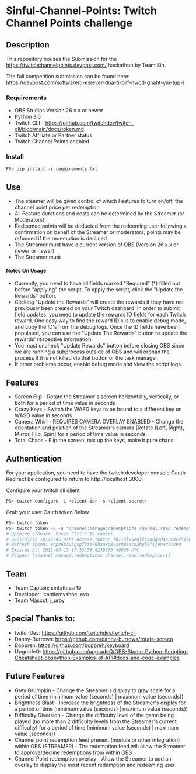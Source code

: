 # Sinful-Channel-Points: Twitch Channel Points challenge
## Description
This repository houses the Submission for the https://twitchchannelpoints.devpost.com/ hackathon by Team Sin.

The full competition submission can be found here: https://devpost.com/software/ti-esrever-dna-ti-pilf-nwod-gnaht-ym-tup-i

### Requirements 
* OBS Studios Version 26.x.x or newer
* Python 3.6
* Twitch CLI - https://github.com/twitchdev/twitch-cli/blob/main/docs/token.md
* Twitch Affiliate or Partner status
* Twitch Channel Points enabled

### Install
```ps1
PS> pip install -r requirements.txt
```

## Use
* The steamer will be given control of which Features to turn on/off, the channel point price per redemption 
* All Feature durations and costs can be determined by the Streamer (or Moderators)
* Redeemed points will be deducted from the redeeming user following a confirmation on behalf of the Streamer or moderators; points may be refunded if the redemption is declined
* The Streamer must have a current version of OBS (Version 26.x.x or newer or newer)
* The Streamer must 

#### Notes On Usage
* Currently, you need to have all fields marked "Required" (*) filled out before "applying" the script.  To apply the script, click the "Update the Rewards" button.
* Clicking "Update the Rewards" will create the rewards if they have not previously been created on your Twitch dashbard.  In order to submit field updates, you need to update the rewards ID fields for each Twitch reward.  One easy way to find the reward ID's is to enable debug mode, and copy the ID's from the debug logs.  Once the ID fields have been populated, you can use the "Update The Rewards" button to update the rewards' respective information.
* You must uncheck "Update Rewards" button before closing OBS since we are running a subprocess outside of OBS and will orphan the process if it is not killed via that button or the task manager. 
* If other problems occur, enable debug mode and view the script logs.

## Features
* Screen Flip - Rotate the Streamer's screen horizontally, vertically, or both for a period of time value in seconds
* Crazy Keys - Switch the WASD keys to be bound to a different key on WASD value in seconds
* Camera Whirl - REQUIRES CAMERA OVERLAY ENABLED - Change the orientation and position of the Streamer's camera [Rotate (Left, Right), Mirror, Flip, Spin] for a period of time value in seconds
* Total Chaos - Flip the screen, mix up the keys, make it pure chaos.

## Authentication
For your application, you need to have the twitch developer console Oauth Redirect be configured to return to http://localhost:3000

Configure your twitch cli client
```ps1
PS> twitch configure -i <client-id> -s <client-secret> 
```

Grab your user Oauth token
Below 
```ps1
PS> twitch token
PS> twitch token -u -s "channel:manage:redemptions channel:read:redemptions"
# Opening browser. Press Ctrl+C to cancel...
# 2021/03/15 10:16:45 User Access Token: fb115lv5e8lk7yn0gsd4arx9v25ia0 # This is the token to put in the Oauth Field
# Refresh Token: 0rpz6o3v5gsgf3tm76hxaxp1vsrhp54ck2hyl0fij9nxr7rx9q
# Expires At: 2021-03-15 17:53:58.4239375 +0000 UTC
# Scopes: [channel:manage:redemptions channel:read:redemptions]
```

## Team 
- Team Captain: sinfathisar19
- Developer: icantiemyshoe, evo
- Team Mascot: j_urby

## Special Thanks to:
- twitchDev: https://github.com/twitchdev/twitch-cli 
- Danny-Burrows: https://github.com/danny-burrows/rotate-screen
- Boppreh: https://github.com/boppreh/keyboard
- UpgradeQ: https://github.com/upgradeQ/OBS-Studio-Python-Scripting-Cheatsheet-obspython-Examples-of-API#docs-and-code-examples 

## Future Features
* Grey Grumpkin - Change the Streamer's display to gray scale for a period of time (minimum value (seconds) | maximum value (seconds))
* Brightness Blast - Increase the brightness of the Streamer's display for a period of time (minimum value (seconds) | maximum value (seconds))
* Difficulty Diversion - Change the difficulty level of the game being played (no more than 2 difficulty levels from the Streamer's current difficulty) for a period of time (minimum value (seconds) | maximum value (seconds))
* Channel point redemption feed present (module or other integration) within OBS (STREAMER) - The redemption feed will allow the Streamer to approve/decline redemptions from within OBS
* Channel Point redemption overlay - Allow the Streamer to add an overlay to display the most recent redemption and redeeming user
